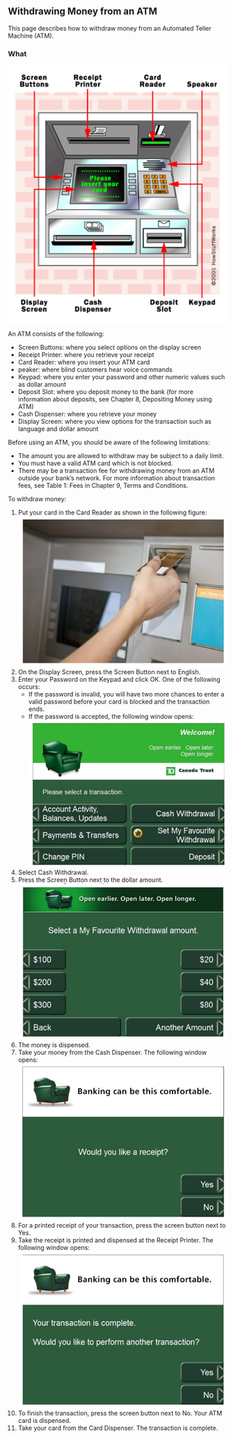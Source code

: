 ## Withdrawing Money from an ATM

This page describes how to withdraw money from an Automated Teller Machine (ATM).

### What 

![alt text](bank1.png)

An ATM consists of the following:
- Screen Buttons: where you select options on the display screen
- Receipt Printer: where you retrieve your receipt
- Card Reader: where you insert your ATM card
- peaker: where blind customers hear voice commands
- Keypad: where you enter your password and other numeric values such as dollar amount
- Deposit Slot: where you deposit money to the bank (for more information about deposits, see Chapter 8, Depositing Money using ATM)
- Cash Dispenser: where you retrieve your money
- Display Screen: where you view options for the transaction such as language and dollar amount

Before using an ATM, you should be aware of the following limitations:
- The amount you are allowed to withdraw may be subject to a daily limit.
- You must have a valid ATM card which is not blocked.
- There may be a transaction fee for withdrawing money from an ATM outside your bank’s network. For more information about transaction fees, see Table 1: Fees in Chapter 9, Terms and Conditions.

To withdraw money:

1. Put your card in the Card Reader as shown in the following figure: 
  ![alt text](bank2.png)
3. On the Display Screen, press the Screen Button next to English.
4. Enter your Password on the Keypad and click OK. One of the following occurs:
    - If the password is invalid, you will have two more chances to enter a valid password before your card is blocked and the transaction ends.
    - If the password is accepted, the following window opens:
  ![alt text](bank3.png)
1. Select Cash Withdrawal.
2. Press the Screen Button next to the dollar amount.
      ![alt text](bank4.png)
4. The money is dispensed.
5. Take your money from the Cash Dispenser.
  The following window opens:
  ![alt text](bank5.png)
1. For a printed receipt of your transaction, press the screen button next to Yes. 
2. Take the receipt is printed and dispensed at the Receipt Printer. The following window opens: 
![alt text](bank6.png)
1. To finish the transaction, press the screen button next to No. Your ATM card is dispensed. 
1. Take your card from the Card Dispenser. The transaction is complete.
